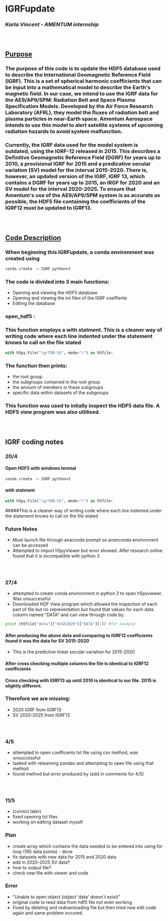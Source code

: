 # IGRFupdate
### *Karla Vincent - AMENTUM internship*  
### &nbsp;
## <u> Purpose </u>
### The purpose of this code is to update the HDF5 database used to describe the International Geomagnetic Reference Field (IGRF). This is a set of spherical harmonic coefficients that can be input into a mathematical model to describe the Earth's magnetic field. In our case, we intend to use the IGRF data for the AE9/AP9/SPM: Radiation Belt and Space Plasma Specification Models. Developed by the Air Force Research Laboratory (AFRL), they model the fluxes of radiation belt and plasma particles in near-Earth space. Amentum Aerospace intends to use this model to alert satellite systems of upcoming radiation hazards to avoid system malfunction.
### Currently, the IGRF data used for the model system is outdated, using the IGRF-12 released in 2015. This describes a Definitive Geomagnetic Reference Field (DGRF) for years up to 2010, a provisional IGRF for 2015 and a predicative secular variation (SV) model for the interval 2015-2020. There is, however, an updated version of the IGRF, IGRF 13, which contains a DGRF for years up to 2015, an IRGF for 2020 and an SV model for the interval 2020-2025. To ensure that Amentum's use of the AE9/AP9/SPM system is as accurate as possible, the HDF5 file containing the coefficients of the IGRF12 must be updated to IGRF13.
### &nbsp;
## <u> Code Description </u>
### When beginning this IGRFupdate, a conda environment was created using
```bash
conda create -n IGRF python=3
```

### The code is divided into 3 main functions:
* Opening and viewing the HDF5 database
* Opening and viewing the txt files of the IGRF coeffients
* Editing the database
### <b> open_hdf5 : </b>
### This function employs a with statment. This is a cleaner way of writing code where each line indented under the statement knows to call on the file stated
``` python
with h5py.File("igrfDB.h5", mode="r") as h5file:
```
### The function then prints:
* the root group
* the subgroups contained in the root group 
* the amount of members in these subgroups
* specific data within datasets of the subgroups

### This function was used to intially inspect the HDF5 data file. A HDF5 view program was also utlilised. 
### &nbsp;
###




















## IGRF coding notes

### 20/4 
#### Open HDF5 with windows termial
```bash
conda create -n IGRF python=3
```
#### with statment 
``` python
with h5py.File("igrfDB.h5", mode="r") as h5file:
```
#####This is a cleaner way of writing code where each line indented under the statement knows to call on the file stated
### **Future Notes**
 * Must launch file through anaconda prompt so ananconda environment can be accessed 
 * Attempted to import h5pyViewer but error showed. After research online found that it is incompatible with python 3
### &nbsp;
### 27/4
* attempted to create conda environment in python 2 to open h5pyviewer. Was unsuccessful
* Downloaded HDF View program which allowed the inspection of each part of file but no representation but found that values for each data column named "DATA" and can view through code by:
``` python
print (h5file["data"]["dvGh2020"]["DATA"][:]) #for example
```

#### After producing the above data and comparing to IGRF12 coefficients found it was the data for SV 2015-2020
* This is the predictive linear secular variation for 2015-2020
#### After cross checking multiple columns the file is identical to IGRF12 coefficients
#### Cross checking with IGRF13 up until 2010 is identical to our file. 2015 is slightly different. 
### Therefore we are missing:
* 2020 IGRF from IGRF13
* SV 2020-2025 from IGRF13
### &nbsp;
### 4/5
* attempted to open coefficents txt file using csv method, was unsuccessful 
* tasked with relearning pandas and attempting to open file using that method
* found method but error produced by (add in comments for 4/5)
### &nbsp;
### 11/5 
* (correct later)
* fixed opening txt files
* working on editing dataset myself

### Plan
* create array which contains the data needed to be entered into using for loop (195 data points) - done
* fix datasets with new data for 2015 and 2020 data
* add in 2020-2025 SV data?
* how to output file?
* check new file with viewer and code

### Error
* "Unable to open object (object 'data' doesn't exist)"
* original code to read data from hdf5 file not even working 
* Fixed by deleting and redownloading file but then tried new edit code again and same problem occured. 



 

